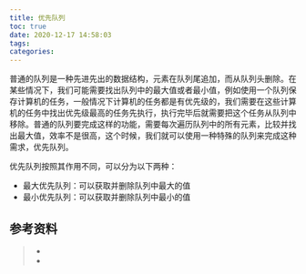 ```yaml
---
title: 优先队列
toc: true
date: 2020-12-17 14:58:03
tags:
categories:
---
```


普通的队列是一种先进先出的数据结构，元素在队列尾追加，而从队列头删除。在某些情况下，我们可能需要找出队列中的最大值或者最小值，例如使用一个队列保存计算机的任务，一般情况下计算机的任务都是有优先级的，我们需要在这些计算机的任务中找出优先级最高的任务先执行，执行完毕后就需要把这个任务从队列中移除。普通的队列要完成这样的功能，需要每次遍历队列中的所有元素，比较并找出最大值，效率不是很高，这个时候，我们就可以使用一种特殊的队列来完成这种需求，优先队列。

优先队列按照其作用不同，可以分为以下两种：
- 最大优先队列：可以获取并删除队列中最大的值
- 最小优先队列：可以获取并删除队列中最小的值



## 参考资料
> - []()
> - []()
